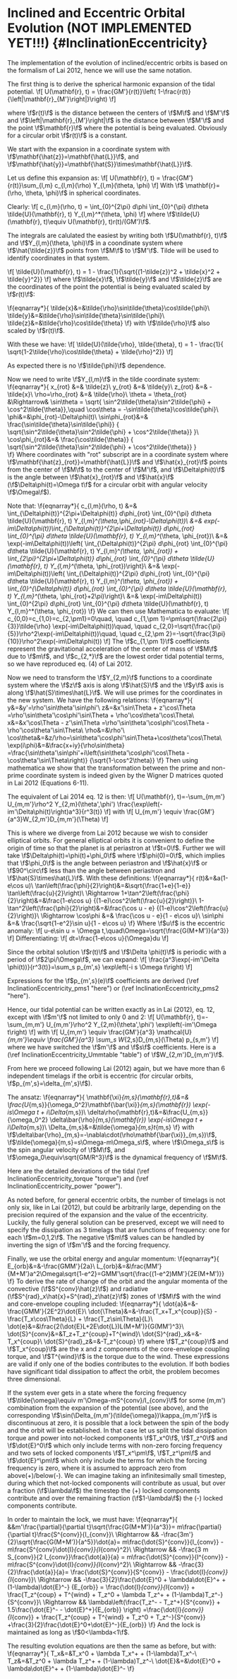 Inclined and Eccentric Orbital Evolution (NOT IMPLEMENTED YET!!!) {#InclinationEccentricity}
=================================================================

The implementation of the evolution of inclined/eccentric orbits is based on
the formalism of Lai 2012, hence we will use the same notation.

The first thing is to derive the spherical harmonic expansion of the tidal
potential. 
\f[
	U(\mathbf{r}, t) = \frac{GM'}{r(t)}\left(
		1-\frac{r(t)}{\left|\mathbf{r}_{M'}\right|}\right)
\f]

where \f$r(t)\f$ is the distance between the centers of \f$M\f$ and \f$M'\f$
and \f$\left|\mathbf{r}_{M'}\right|\f$ is the distance between \f$M'\f$ and
the point \f$\mathbf{r}\f$ where the potential is being evaluated. Obviously
for a circular orbit \f$r(t)\f$ is a constant.

We start with the expansion in a coordinate system with
\f$\mathbf{\hat{z}}=\mathbf{\hat{L}}\f$, and
\f$\mathbf{\hat{y}}=\mathbf{\hat{S}}\times\mathbf{\hat{L}}\f$.

Let us define this expansion as:
\f[
	U(\mathbf{r}, t) = \frac{GM'}{r(t)}\sum_{l,m} c_{l,m}(\rho) 
		Y_{l,m}(\theta, \phi)
\f]
With \f$ \mathbf{r}=(\rho, \theta, \phi)\f$ in spherical coordinates.

Clearly:
\f[
	c_{l,m}(\rho, t) = \int_{0}^{2\pi} d\phi \int_{0}^{\pi} d\theta
		\tilde{U}(\mathbf{r}, t) Y_{l,m}^*(\theta, \phi)
\f]
where \f$\tilde{U}(\mathbf{r}, t)\equiv U(\mathbf{r}, t)r(t)/(GM')\f$.

The integrals are calulated the easiest by writing both
\f$U(\mathbf{r}, t)\f$ and \f$Y_{l,m}(\theta, \phi)\f$ in a coondinate
system where \f$\hat{\tilde{z}}\f$ points from \f$M\f$ to \f$M'\f$. Tilde
will be used to identify coordinates in that system.

\f[
	\tilde{U}(\mathbf{r}, t) = 1 - \frac{1}{\sqrt{(1-\tilde{z})^2 +
		\tilde{x}^2 + \tilde{y}^2}}
\f]
where \f$\tilde{x}\f$, \f$\tilde{y}\f$ and \f$\tilde{z}\f$ are the
coordinates of the point the potential is being evaluated scaled by
\f$r(t)\f$:

\f{eqnarray*}{
	\tilde{x}&=&\tilde{\rho}\sin\tilde{\theta}\cos\tilde{\phi}\\
	\tilde{y}&=&\tilde{\rho}\sin\tilde{\theta}\sin\tilde{\phi}\\
	\tilde{z}&=&\tilde{\rho}\cos\tilde{\theta}
\f}
with \f$\tilde{\rho}\f$ also scaled by \f$r(t)\f$.

With these we have:
\f[
	\tilde{U}(\tilde{\rho}, \tilde{\theta}, t) = 1 - \frac{1}{
		\sqrt{1-2\tilde{\rho}\cos\tilde{\theta} + \tilde{\rho}^2}}
\f]

As expected there is no \f$\tilde{\phi}\f$ dependence.

Now we need to write \f$Y_{l,m}\f$ in the tilde coordinate system: 
\f{eqnarray*}{
	x_{rot} &=& \tilde{z}\\
	y_{rot} &=& \tilde{y}\\
	z_{rot} &=& -\tilde{x}\\
	\rho=\rho_{rot} &=& \tilde{\rho}\\
	\theta = \theta_{rot} &\Rightarrow& \sin\theta = \sqrt{
		\sin^2\tilde{\theta}\sin^2\tilde{\phi} + \cos^2\tilde{\theta}},\quad
		\cos\theta = -\sin\tilde{\theta}\cos\tilde{\phi}\\
	\phi&=&\phi_{rot}-\Delta\phi(t)\\
	\sin\phi_{rot}&=& \frac{\sin\tilde{\theta}\sin\tilde{\phi}}
		{
			\sqrt{\sin^2\tilde{\theta}\sin^2\tilde{\phi}
			+ 
			\cos^2\tilde{\theta}}
		}\\
	\cos\phi_{rot}&=& \frac{\cos\tilde{\theta}}
		{
			\sqrt{\sin^2\tilde{\theta}\sin^2\tilde{\phi}
			+ 
			\cos^2\tilde{\theta}}
		}	
\f}
Where coordinates with "rot" subscript are in a coordinate system where
\f$\mathbf{\hat{z}_{rot}}=\mathbf{\hat{L}}\f$ and \f$\hat{x}_{rot}\f$ points
from the center of \f$M\f$ to the center of \f$M'\f$, and \f$\Delta\phi(t)\f$
is the angle between \f$\hat{x}_{rot}\f$ and \f$\hat{x}\f$
(\f$\Delta\phi(t)=\Omega t\f$ for a circular orbit with angular velocity
\f$\Omega\f$).

Note that:
\f{eqnarray*}{
	c_{l,m}(\rho, t) &=& \int_{\Delta\phi(t)}^{2\pi+\Delta\phi(t)}
		d\phi_{rot} \int_{0}^{\pi} d\theta \tilde{U}(\mathbf{r}, t)
		Y_{l,m}^*(\theta,\phi_{rot}-\Delta\phi(t))\\
		&=& exp(-im\Delta\phi(t))\int_{\Delta\phi(t)}^{2\pi+\Delta\phi(t)}
			d\phi_{rot} \int_{0}^{\pi} d\theta \tilde{U}(\mathbf{r}, t)
				Y_{l,m}^*(\theta, \phi_{rot})\\
		&=& \exp(-im\Delta\phi(t))\left\{
			\int_{\Delta\phi(t)}^{2\pi}  d\phi_{rot}
				\int_{0}^{\pi} d\theta \tilde{U}(\mathbf{r}, t)
				Y_{l,m}^*(\theta, \phi_{rot})
			+
			\int_{2\pi}^{2\pi+\Delta\phi(t)}  d\phi_{rot}
				\int_{0}^{\pi} d\theta \tilde{U}(\mathbf{r}, t)
				Y_{l,m}^*(\theta, \phi_{rot})\right\}\\
		&=& \exp(-im\Delta\phi(t))\left\{
			\int_{\Delta\phi(t)}^{2\pi}  d\phi_{rot}
				\int_{0}^{\pi} d\theta \tilde{U}(\mathbf{r}, t)
				Y_{l,m}^*(\theta, \phi_{rot})
			+
			\int_{0}^{\Delta\phi(t)}  d\phi_{rot}
				\int_{0}^{\pi} d\theta \tilde{U}(\mathbf{r}, t)
				Y_{l,m}^*(\theta, \phi_{rot}+2\pi)\right\}\\
		&=& \exp(-im\Delta\phi(t)) \int_{0}^{2\pi}
			d\phi_{rot} \int_{0}^{\pi} d\theta \tilde{U}(\mathbf{r}, t)
			Y_{l,m}^*(\theta, \phi_{rot})
\f}
We can then use Mathematica to evaluate:
\f[
	c_{0,0}=c_{1,0}=c_{2,\pm1}=0\quad,
	\quad c_{1,\pm 1}=\pm\sqrt{\frac{2\pi}{3}}\tilde{\rho}
		\exp(-im\Delta\phi(t))\quad,
	\quad c_{2,0}=\sqrt{\frac{\pi}{5}}\rho^2\exp(-im\Delta\phi(t))\quad,
	\quad c_{2,\pm 2}=-\sqrt{\frac{3\pi}{10}}\rho^2\exp(-im\Delta\phi(t))
\f]
The \f$c_{1,\pm 1}\f$ coefficients represent the gravitational acceleration
of the center of mass of \f$M\f$ due to \f$m\f$, and \f$c_{2,*}\f$ are the
lowest order tidal potential terms, so we have reproduced eq. (4) of Lai
2012.

Now we need to transform the \f$Y_{2,m}\f$ functions to a coordinate system where
the \f$z\f$ axis is along \f$\hat{S}\f$ and the \f$y\f$ axis is along
\f$\hat{S}\times\hat{L}\f$. We will use primes for the coordinates in the new
system. We have the following relations:
\f{eqnarray*}{
	y&=&y'=\rho'\sin\theta'\sin\phi'\\
	z&=&x'\sin\Theta + z'\cos\Theta
		=\rho'\sin\theta'\cos\phi'\sin\Theta + \rho'\cos\theta'\cos\Theta\\
	x&=&x'\cos\Theta - z'\sin\Theta
		=\rho'\sin\theta'\cos\phi'\cos\Theta - \rho'\cos\theta'\sin\Theta\\
	\rho&=&\rho'\\
	\cos\theta&=&z/\rho=\sin\theta'\cos\phi'\sin\Theta+\cos\theta'\cos\Theta\\
	\exp(i\phi)&=&\frac{x+iy}{\rho\sin\theta}
		=\frac{\sin\theta'\sin\phi'+i\left(\sin\theta'\cos\phi'\cos\Theta -
									\cos\theta'\sin\Theta\right)}
			{\sqrt{1-\cos^2\theta}}
\f}
Then using mathematica we show that the transformation between the prime and
non-prime coordinate system is indeed given by the Wigner D matrices quoted
in Lai 2012 (Equations 6-11).

The equivalent of Lai 2014 eq. 12 is then:
\f[
	U(\mathbf{r}, t)=-\sum_{m,m'} U_{m,m'}\rho^2 Y_{2,m}(\theta',\phi')
		\frac{\exp\left(-im'\Delta\phi(t)\right)a^3}{r^3(t)}
\f]
with
\f[
	U_{m,m'} \equiv \frac{GM'}{a^3}W_{2,m'}D_{m,m'}(\Theta)
\f]

This is where we diverge from Lai 2012 because we wish to consider elliptical
orbits. For general elliptical orbits it is convenient to define the origin
of time so that the planet is at periastron at \f$t=0\f$. Further we will take
\f$\Delta\phi(t)=\phi(t)+\phi_0\f$ where \f$\phi(0)=0\f$, which implies that
\f$\phi_0\f$ is the angle between periastron and \f$\hat{x}\f$ or
\f$90^\circ\f$ less than the angle between periastron and
\f$\hat{S}\times\hat{L}\f$. With these definitions:
\f{eqnarray*}{
	r(t)&=&a(1-e\cos u)\\
	\tan\left(\frac{\phi}{2}\right)&=&\sqrt{\frac{1+e}{1-e}}
		\tan\left(\frac{u}{2}\right)\\
	\Rightarrow
	1+\tan^2\left(\frac{\phi}{2}\right)&=&\frac{1-e\cos u}
		{(1-e)\cos^2\left(\frac{u}{2}\right)}\\
	1-\tan^2\left(\frac{\phi}{2}\right)&=&\frac{\cos u - e}
		{(1-e)\cos^2\left(\frac{u}{2}\right)}\\
	\Rightarrow
	\cos\phi &=& \frac{\cos u - e}{1 - e\cos u}\\
	\sin\phi &=& \frac{\sqrt{1-e^2}\sin u}{1 - e\cos u}
\f}
Where \f$u\f$ is the eccentric anomaly:
\f[
	u-e\sin u = \Omega t,\quad\Omega=\sqrt{\frac{G(M+M')}{a^3}}
\f]
Differentiating:
\f[
	dt=\frac{1-e\cos u}{\Omega}du
\f]

Since the orbital solution \f$r(t)\f$ and \f$\Delta \phi(t)\f$ is periodic
with a period of \f$2\pi/\Omega\f$, we can expand:
\f[
	\frac{a^3\exp(-im'\Delta \phi(t))}{r^3(t)}=\sum_s p_{m',s}
		\exp\left(-i s \Omega t\right)
\f]

Expressions for the \f$p_{m',s}(e)\f$ coefficients are derived 
(\ref InclinationEccentricity_pms1 "here") or 
(\ref InclinationEccentricity_pms2 "here").

Hence, our tidal potential can be written exactly as in Lai (2012), eq. 12,
except with \f$m'\f$ not limited to only 0 and 2:
\f[
	U(\mathbf{r}, t)=-\sum_{m,m'} U_{m,m'}\rho^2 Y_{2,m}(\theta',\phi')
		\exp\left(-im'\Omega t\right)
\f]
with
\f[
	U_{m,m'} \equiv \frac{GM'}{a^3} \mathcal{U}_{m,m'}\equiv
		\frac{GM'}{a^3} \sum_s W_{2,s}D_{m,s}(\Theta) p_{s,m'}
\f]
where we have switched the \f$m'\f$ and \f$s\f$ coefficients. Here is a (\ref
InclinationEccentricity_Ummtable "table") of \f$W_{2,m'}D_{m,m'}\f$.

From here we proceed following Lai (2012) again, but we have more than 6
independent timelags if the orbit is eccentric (for circular orbits,
\f$p_{m',s}=\delta_{m',s}\f$). 

The ansatz:
\f{eqnarray*}{
	\mathbf{\xi}_{m,s}(\mathbf{r},t)&=&
		\frac{U_{m,s}}{\omega_0^2}\mathbf{\bar{\xi}}_{m,s}(\mathbf{r})
		\exp(-is\Omega t + i\Delta_{m,s})\\
	\delta\rho(\mathbf{r},t)&=&\frac{U_{m,s}}{\omega_0^2}
		\delta\bar{\rho}_{m,s}(\mathbf{r}) 
		\exp(-is\Omega t + i\Delta_{m,s})\\
	\Delta_{m,s}&=&\tilde{\omega}_{m,s}t_{m,s}
\f}
with \f$\delta\bar{\rho}_{m,s}=-\nabla\cdot(\rho\mathbf{\bar{\xi}}_{m,s})\f$,
\f$\tilde{\omega}{m,s}=s\Omega-m\Omega_s\f$, where \f$\Omega_s\f$ is the
spin angular velocity of \f$M\f$, and \f$\omega_0\equiv\sqrt{GM/R^3}\f$ is the
dynamical frequency of \f$M\f$.

Here are the detailed devirations of the tidal (\ref
InclinationEccentricity_torque "torque") and (\ref
InclinationEccentricity_power "power").

As noted before, for general eccentric orbits, the number of timelags is not
only six, like in Lai (2012), but could be arbitrarily large, depending on
the precision required of the expansion and the value of the eccentricity.
Luckily, the fully general solution can be preserved, except we will need to
specify the dissipation as 3 timelags that are functions of frequency: one
for each \f$m=0,1,2\f$. The negative \f$m\f$ values can be handled by
inverting the sign of \f$m'\f$ and the forcing frequency.

Finally, we use the orbital energy and angular momentum:
\f{eqnarray*}{
	E_{orb}&=&-\frac{GMM'}{2a}\\
	L_{orb}&=&\frac{MM'}{M+M'}a^2\Omega\sqrt{1-e^2}=GMM'\sqrt{\frac{(1-e^2)MM'}{2E(M+M')}}
\f}
To derive the rate of change of the orbit and the angular momenta of the
convective (\f$S^{conv}\hat{z}\f$) and radiative
(\f$S^{rad}_x\hat{x}+S^{rad}_z\hat{z}\f$) zones of \f$M\f$ with the wind and
core-envelope coupling included:
\f{eqnarray*}{
	\dot{a}&=&-\frac{GMM'}{2E^2}\dot{E}\\
	\dot{\Theta}&=&-\frac{T_x+T_x^{coup}}{S} - \frac{T_x\cos\Theta}{L} +
					\frac{T_z\sin\Theta}{L}\\
	\dot{e}&=&\frac{2(\dot{E}L+2E\dot{L})L(M+M')}{G(MM')^3}\\
	\dot{S}^{conv}&=&T_z+T_z^{coup}+T^{wind}\\
	\dot{S}^{rad}_x&=&-T_x^{coup}\\
	\dot{S}^{rad}_z&=&-T_z^{coup}
\f}
where \f$T_z^{coup}\f$ and \f$T_x^{coup}\f$ are the x and z components of the
core-envelope coupling torque, and \f$T^{wind}\f$ is the torque due to the
wind. These expressions are valid if only one of the bodies contributes to
the evolution. If both bodies have significant tidal dissipation to affect
the orbit, the problem becomes three dimensional.

If the system ever gets in a state where the forcing frequency
\f$\tilde{\omega}\equiv m'\Omega-mS^{conv}/I_{conv}\f$ for some (m,m')
combination from the expansion of the potential (see above), and the
corresponding \f$\sin(\Delta_{m,m'}(\tilde{\omega})\kappa_{m,m'}\f$ is
discontinuous at zero, it is possible that a lock between the spin of the
body and the orbit will be established. In that case let us split the tidal
dissipation torque and power into not-locked components \f$T_x^0\f$,
\f$T_z^0\f$ and \f$\dot{E}^0\f$ which only include terms with non-zero
forcing frequency and two sets of locked components \f$T_x^\pm\f$,
\f$T_z^\pm\f$ and \f$\dot{E}^\pm\f$ which only include the terms for which
the forcing frequency is zero, where it is assumed to approach zero from
above(+)/below(-). We can imagine taking an infinitesimally small timestep,
during which thet not-locked components will contribute as usual, but over a
fraction (\f$\lambda\f$) the timestep the (+) locked components contribute
and over the remaining fraction (\f$1-\lambda\f$) the (-) locked components
contribute.

In order to maintain the lock, we must have:
\f{eqnarray*}{
	&&m'\frac{\partial}{\partial t}\sqrt{\frac{G(M+M')}{a^3}}=
		m\frac{\partial}{\partial t}\frac{S^{conv}}{I_{conv}}\\
	\Rightarrow && -\frac{3m'}{2}\sqrt{\frac{G(M+M')}{a^5}}\dot{a}=
		m\frac{\dot{S}^{conv}}{I_{conv}}
		-
		m\frac{S^{conv}\dot{I}_{conv}}{I_{conv}^2}\\
	\Rightarrow && -\frac{3 m S_{conv}}{2 I_{conv}}\frac{\dot{a}}{a} =
		m\frac{\dot{S}^{conv}}{I^{conv}}
		-
		m\frac{S^{conv}\dot{I}_{conv}}{I_{conv}^2}\\
	\Rightarrow && -\frac{3}{2}\frac{\dot{a}}{a}=
		\frac{\dot{S}^{conv}}{S^{conv}}
		-
		\frac{\dot{I}_{conv}}{I_{conv}}\\
	\Rightarrow && -\frac{3}{2}\frac{\dot{E}^0 + \lambda\dot{E}^+ +
									 (1-\lambda)\dot{E}^-}
								{E_{orb}}
				   =
				   \frac{\dot{I}_{conv}}{I_{conv}}
				   +
				   \frac{T_z^{coup} + T^{wind} + T_z^0 + \lambda T_z^+ +
				   		 (1-\lambda)T_z^-}
				   {S^{conv}}\\
	\Rightarrow && \lambda\left(\frac{T_z^- - T_z^+}{S^{conv}}
								+
								1.5\frac{\dot{E}^- - \dot{E}^+}{E_{orb}}
						  \right)
					=\frac{\dot{I}_{conv}}{I_{conv}}
				   +
				   \frac{T_z^{coup} + T^{wind} + T_z^0 + T_z^-}{S^{conv}}
				   +\frac{3}{2}\frac{\dot{E}^0+\dot{E}^-}{E_{orb}}
\f}
And the lock is maintained as long as \f$0<\lambda<1\f$.

The resulting evolution equations are then the same as before, but with:
\f{eqnarray*}{
	T_x&=&T_x^0 + \lambda T_x^+ + (1-\lambda)T_x^-\\
	T_z&=&T_z^0 + \lambda T_z^+ + (1-\lambda)T_z^-\\
	\dot{E}&=&\dot{E}^0 + \lambda\dot{E}^+ + (1-\lambda)\dot{E}^-
\f}
